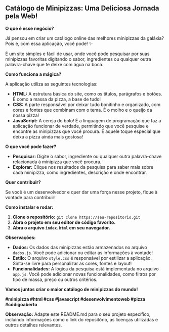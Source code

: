 ## Catálogo de Minipizzas: Uma Deliciosa Jornada pela Web!

**O que é esse negócio?**

Já pensou em criar um catálogo online das melhores minipizzas da galáxia? Pois é, com essa aplicação, você pode! ✨

É um site simples e fácil de usar, onde você pode pesquisar por suas minipizzas favoritas digitando o sabor, ingredientes ou qualquer outra palavra-chave que te deixe com água na boca. 

**Como funciona a mágica?**

A aplicação utiliza as seguintes tecnologias:

* **HTML:** A estrutura básica do site, como os títulos, parágrafos e botões. É como a massa da pizza, a base de tudo!
* **CSS:** A parte responsável por deixar tudo bonitinho e organizado, com cores e fontes que combinam com o tema. É o molho e o queijo da nossa pizza! 
* **JavaScript:** A cereja do bolo! É a linguagem de programação que faz a aplicação funcionar de verdade, permitindo que você pesquise e encontre as minipizzas que você procura. É aquele toque especial que deixa a pizza ainda mais gostosa!

**O que você pode fazer?**

* **Pesquisar:** Digite o sabor, ingrediente ou qualquer outra palavra-chave relacionada à minipizza que você procura.
* **Explorar:** Clique nos resultados da pesquisa para saber mais sobre cada minipizza, como ingredientes, descrição e onde encontrar.

**Quer contribuir?**

Se você é um desenvolvedor e quer dar uma força nesse projeto, fique à vontade para contribuir! 

**Como instalar e rodar:**

1. **Clone o repositório:** `git clone https://seu-repositorio.git`
2. **Abra o projeto em seu editor de código favorito.**
3. **Abra o arquivo `index.html` em seu navegador.**

**Observações:**

* **Dados:** Os dados das minipizzas estão armazenados no arquivo `dados.js`. Você pode adicionar ou editar as informações à vontade!
* **Estilo:** O arquivo `style.css` é responsável por estilizar a aplicação. Sinta-se livre para personalizar as cores, fontes e layout!
* **Funcionalidades:** A lógica da pesquisa está implementada no arquivo `app.js`. Você pode adicionar novas funcionalidades, como filtros por tipo de massa, preço ou outros critérios.

**Vamos juntos criar o maior catálogo de minipizzas do mundo!** 

**#minipizza #html #css #javascript #desenvolvimentoweb #pizza #códigoaberto**

**Observação:** Adapte este README.md para o seu projeto específico, incluindo informações como o link do repositório, as licenças utilizadas e outros detalhes relevantes.
